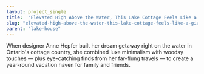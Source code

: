 ```yaml
---
layout: project_single
title:  "Elevated High Above the Water, This Lake Cottage Feels Like a Giant Treehouse"
slug: "elevated-high-above-the-water-this-lake-cottage-feels-like-a-giant-treehouse"
parent: "lake-house"
---
```

When designer Anne Hepfer built her dream getaway right on the water in Ontario's cottage country, she combined luxe minimalism with woodsy touches — plus eye-catching finds from her far-flung travels — to create a year-round vacation haven for family and friends.
